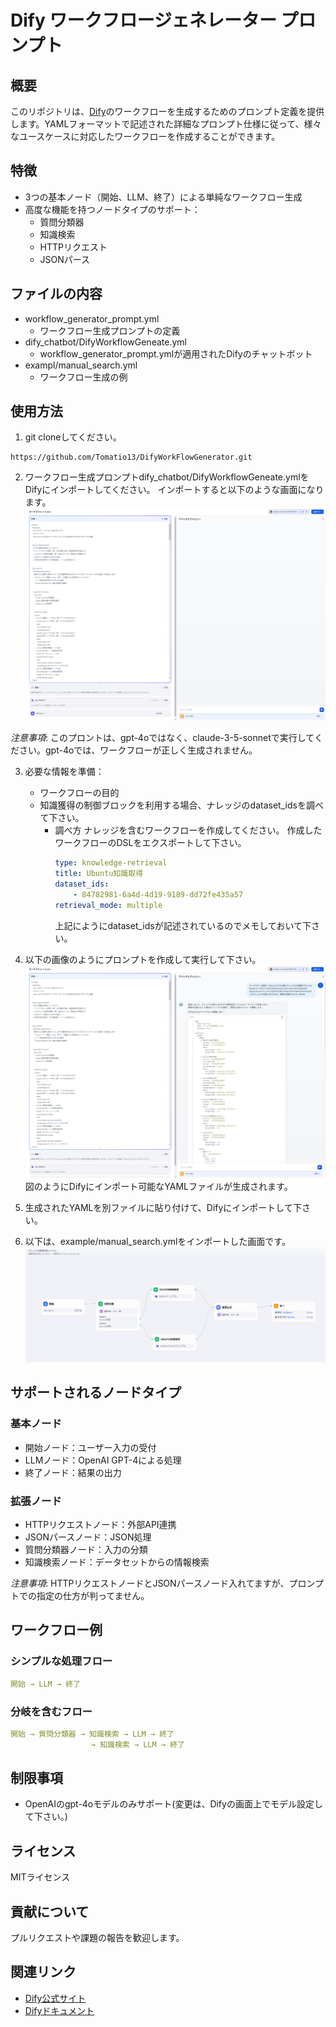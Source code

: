 # Dify ワークフロージェネレーター プロンプト

## 概要

このリポジトリは、[Dify](https://dify.ai)のワークフローを生成するためのプロンプト定義を提供します。YAMLフォーマットで記述された詳細なプロンプト仕様に従って、様々なユースケースに対応したワークフローを作成することができます。

## 特徴

- 3つの基本ノード（開始、LLM、終了）による単純なワークフロー生成
- 高度な機能を持つノードタイプのサポート：
  - 質問分類器
  - 知識検索
  - HTTPリクエスト
  - JSONパース

## ファイルの内容

- workflow_generator_prompt.yml
  - ワークフロー生成プロンプトの定義
- dify_chatbot/DifyWorkflowGeneate.yml
  - workflow_generator_prompt.ymlが適用されたDifyのチャットボット
- exampl/manual_search.yml
  - ワークフロー生成の例

## 使用方法

1. git cloneしてください。
```
https://github.com/Tomatio13/DifyWorkFlowGenerator.git
```
2. ワークフロー生成プロンプトdify_chatbot/DifyWorkflowGeneate.ymlをDifyにインポートしてください。
インポートすると以下のような画面になります。
![Dify ワークフロージェネレーター](./images/DifyWorkflowGenerator_initial.jpg)

*注意事項*: このプロントは、gpt-4oではなく、claude-3-5-sonnetで実行してください。gpt-4oでは、ワークフローが正しく生成されません。

3. 必要な情報を準備：
   - ワークフローの目的
   - 知識獲得の制御ブロックを利用する場合、ナレッジのdataset_idsを調べて下さい。
        - 調べ方
            ナレッジを含むワークフローを作成してください。
            作成したワークフローのDSLをエクスポートして下さい。
            ```yml
            type: knowledge-retrieval
            title: Ubuntu知識取得
            dataset_ids:
                - 84782981-6a4d-4d19-9189-dd72fe435a57
            retrieval_mode: multiple
            ```
            上記にようにdataset_idsが記述されているのでメモしておいて下さい。

4. 以下の画像のようにプロンプトを作成して実行して下さい。
![Dify ワークフロージェネレーター](./images/DifyWorkflowGenerator.jpg)
図のようにDifyにインポート可能なYAMLファイルが生成されます。
5. 生成されたYAMLを別ファイルに貼り付けて、Difyにインポートして下さい。
6. 以下は、example/manual_search.ymlをインポートした画面です。
![Dify ワークフロージェネレーター](./images/manual_search.jpg)

## サポートされるノードタイプ

### 基本ノード
- 開始ノード：ユーザー入力の受付
- LLMノード：OpenAI GPT-4による処理
- 終了ノード：結果の出力

### 拡張ノード
- HTTPリクエストノード：外部API連携
- JSONパースノード：JSON処理
- 質問分類器ノード：入力の分類
- 知識検索ノード：データセットからの情報検索

*注意事項*: 
HTTPリクエストノードとJSONパースノード入れてますが、プロンプトでの指定の仕方が判ってません。

## ワークフロー例

### シンプルな処理フロー
```yaml
開始 → LLM → 終了
```

### 分岐を含むフロー
```yaml
開始 → 質問分類器 → 知識検索 → LLM → 終了
                  → 知識検索 → LLM → 終了
```

## 制限事項

- OpenAIのgpt-4oモデルのみサポート(変更は、Difyの画面上でモデル設定して下さい。)

## ライセンス

MITライセンス

## 貢献について

プルリクエストや課題の報告を歓迎します。

## 関連リンク

- [Dify公式サイト](https://dify.ai)
- [Difyドキュメント](https://docs.dify.ai) 